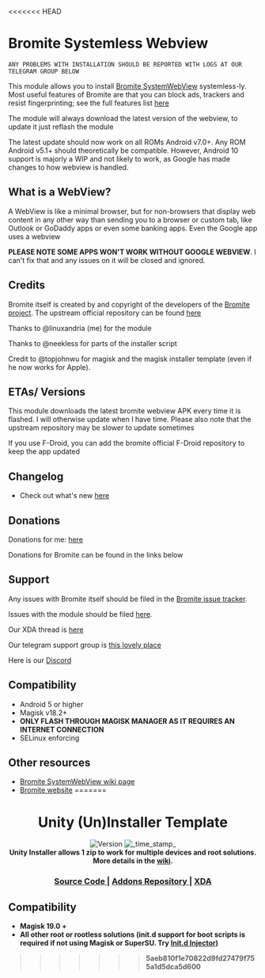 <<<<<<< HEAD
# Bromite Systemless Webview
	
	ANY PROBLEMS WITH INSTALLATION SHOULD BE REPORTED WITH LOGS AT OUR TELEGRAM GROUP BELOW
	
This module allows you to install [Bromite SystemWebView](https://www.bromite.org/system_web_view) systemless-ly.
Most useful features of Bromite are that you can block ads, trackers and resist fingerprinting; see the full features list [here](https://github.com/bromite/bromite/blob/master/README.md#features)

The module will always download the latest version of the webview, to update it just reflash the module

The latest update should now work on all ROMs Android v7.0+. Any ROM Android v5.1+ should theoretically be compatible. However, Android 10 support is majorly a WIP and not likely to work, as Google has made changes to how webview is handled.

## What is a WebView?

A WebView is like a minimal browser, but for non-browsers that display web content in any other way than sending you to a browser or custom tab, like Outlook or GoDaddy apps or even some banking apps. Even the Google app uses a webview

**PLEASE NOTE SOME APPS WON'T WORK WITHOUT GOOGLE WEBVIEW**. I can't fix that and any issues on it will be closed and ignored.

## Credits

Bromite itself is created by and copyright of the developers of the [Bromite project](https://github.com/bromite/bromite). The upstream official repository can be found [here](https://github.com/bromite/bromitewebview)

Thanks to @linuxandria (me) for the module

Thanks to @neekless for parts of the installer script

Credit to @topjohnwu for magisk and the magisk installer template (even if he now works for Apple).

## ETAs/ Versions

This module downloads the latest bromite webview APK every time it is flashed. I will otherwise update when I have time. 
Please also note that the upstream repository may be slower to update sometimes

If you use F-Droid, you can add the bromite official F-Droid repository to keep the app updated

## Changelog

- Check out what's new [here](https://github.com/Magisk-Modules-Repo/bromitewebview/blob/master/CHANGELOG.md)

## Donations

Donations for me: [here](https://paypal.me/innonetlife)

Donations for Bromite can be found in the links below 


## Support

Any issues with Bromite itself should be filed in the [Bromite issue tracker](https://github.com/bromite/bromite/issues).

Issues with the module should be filed [here](https://github.com/bromite/bromitewebview).

Our XDA thread is [here](https://forum.xda-developers.com/android/software/bromite-magisk-module-t3936964)

Our telegram support group is [this lovely place](https://t.me/inlmagisk)

Here is our [Discord](https://discord.gg/gTnDxQ6)


## Compatibility

- Android 5 or higher
- Magisk v18.2+
- **ONLY FLASH THROUGH MAGISK MANAGER AS IT REQUIRES AN INTERNET CONNECTION**
- SELinux enforcing

## Other resources

* [Bromite SystemWebView wiki page](https://github.com/bromite/bromite/wiki/Installing-SystemWebView)
* [Bromite website](https://bromite.org)
=======
<h1 align="center">Unity (Un)Installer Template</h1>

<div align="center">
  <!-- Version -->
    <img src="https://img.shields.io/badge/Version-v5.0-blue.svg?longCache=true&style=popout-square"
      alt="Version" />
  <!-- Last Updated -->
    <img src="https://img.shields.io/badge/Updated-December 28, 2019-green.svg?longCache=true&style=flat-square"
      alt="_time_stamp_" />
</div>

<div align="center">
  <strong>Unity Installer allows 1 zip to work for multiple devices and root solutions. More details in the 
    <a href="https://github.com/Zackptg5/Unity/wiki">wiki</a>.
</div>

<div align="center">
  <h3>
    <a href="https://github.com/Zackptg5/Unity">
      Source Code
    </a>
    <span> | </span>
    <a href="https://github.com/Zackptg5/Unity-Addons">
      Addons Repository
    </a>
    <span> | </span>
    <a href="https://forum.xda-developers.com/apps/magisk/module-audio-modification-library-t3579612">
      XDA
    </a>
  </h3>
</div>

## Compatibility
- Magisk 19.0 +
- All other root or rootless solutions (init.d support for boot scripts is required if not using Magisk or SuperSU. Try [Init.d Injector](https://forum.xda-developers.com/android/software-hacking/mod-universal-init-d-injector-wip-t3692105))
>>>>>>> 5aeb810f1e70822d9fd27479f755a1d5dca5d600
